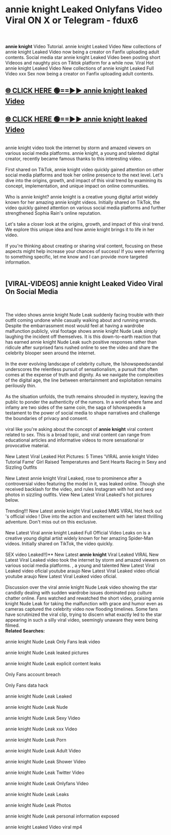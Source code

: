 <h1> annie knight Leaked Onlyfans Video Viral ON X or Telegram - fdux6 </h1>

# 
<br>
<strong>annie knight</strong> Video Tutorial. annie knight Leaked Video New collections of  annie knight Leaked Video now being a creator on Fanfix uploading adult contents. Social media star annie knight Leaked Video been posting short Videoos and naughty pics on Tiktok platform for a while now. Viral Hot annie knight Leaked Video New collections of annie knight Leaked Full Video xxx Sex now being a creator on Fanfix uploading adult contents.
<br>

## [🌐 CLICK HERE 🟢==►► annie knight leaked Video ](https://onlyclips.site?title=annie_knight&ref=git)


## [🌐 CLICK HERE 🟢==►► annie knight leaked Video ](https://onlyclips.site?title=annie_knight&ref=git)

<br>
annie knight video took the internet by storm and amazed viewers on various social media platforms. annie knight, a young and talented digital creator, recently became famous thanks to this interesting video.
<br><br>
First shared on TikTok, annie knight video quickly gained attention on other social media platforms and took her online presence to the next level. Let's dive into the origins, growth, and impact of this viral trend by examining its concept, implementation, and unique impact on online communities.
<br><br>
Who is annie knight? annie knight is a creative young digital artist widely known for her amazing annie knight videos. Initially shared on TikTok, the video quickly gained attention on various social media platforms and further strengthened Sophia Rain's online reputation.
<br><br>
Let's take a closer look at the origins, growth, and impact of this viral trend. We explore this unique idea and how annie knight brings it to life in her video.
<br><br>
If you're thinking about creating or sharing viral content, focusing on these aspects might help increase your chances of success! If you were referring to something specific, let me know and I can provide more targeted information.
<br><br>
<h2>[VIRAL-VIDEOS] annie knight Leaked Video Viral On Social Media</h2>
<br><br>
The video shows annie knight Nude Leak suddenly facing trouble with their outfit coming undone while casually walking about and running errands. Despite the embarrassment most would feel at having a wardrobe malfunction publicly, viral footage shows annie knight Nude Leak simply laughing the incident off themselves. It is this down-to-earth reaction that has earned annie knight Nude Leak such positive responses rather than ridicule after surprised fans rushed online to see the video and share the celebrity blooper seen around the internet.
<br><br>
In the ever evolving landscape of celebrity culture, the Ishowspeedscandal underscores the relentless pursuit of sensationalism, a pursuit that often comes at the expense of truth and dignity. As we navigate the complexities of the digital age, the line between entertainment and exploitation remains perilously thin.
<br><br>
As the situation unfolds, the truth remains shrouded in mystery, leaving the public to ponder the authenticity of the rumors. In a world where fame and infamy are two sides of the same coin, the saga of Ishowspeedis a testament to the power of social media to shape narratives and challenge the boundaries of privacy and consent.
<br><br>
viral like you're asking about the concept of <strong>annie knight</strong> viral content related to sex. This is a broad topic, and viral content can range from educational articles and informative videos to more sensational or provocative material.
<br><br>
New Latest Viral Leaked Hot Pictures: 5 Times 'VIRAL annie knight Video Tutorial Fame' Girl Raised Temperatures and Sent Hearts Racing in Sexy and Sizzling Outfits
<br><br>
New Latest annie knight Viral Leaked, rose to prominence after a controversial video featuring the model in it, was leaked online. Though she received backlash for the video, and rules Instagram with hot and sexy photos in sizzling outfits. View New Latest Viral Leaked's hot pictures below.
<br><br>
Trending!!! New Latest annie knight Viral Leaked MMS VIRAL Hot heck out 's official video ! Dive into the action and excitement with her latest thrilling adventure. Don't miss out on this exclusive.
<br><br>
New Latest Viral annie knight Leaked Full Official Video Leaks on  is a creative young digital artist widely known for her amazing Spider-Man videos. Initially shared on TikTok, the video quickly.
<br><br>
SEX video Leaked!!)** New Latest <strong>annie knight</strong> Viral Leaked VIRAL New Latest Viral Leaked video took the internet by storm and amazed viewers on various social media platforms. , a young and talented New Latest Viral Leaked video oficial youtube araujo New Latest Viral Leaked video oficial youtube araujo New Latest Viral Leaked video oficial.
<br><br>
Discussion over the viral annie knight Nude Leak video showing the star candidly dealing with sudden wardrobe issues dominated pop culture chatter online. Fans watched and rewatched the short video, praising annie knight Nude Leak for taking the malfunction with grace and humor even as cameras captured the celebrity video now flooding timelines. Some fans have scrutinized the viral clip, trying to discern what exactly led to the star appearing in such a silly viral video, seemingly unaware they were being filmed.
<br>
<strong>Related Searches:</strong>
<br><br>
annie knight Nude Leak Only Fans leak video
<br><br>
annie knight Nude Leak leaked pictures
<br><br>
annie knight Nude Leak explicit content leaks
<br><br>
Only Fans account breach
<br><br>
Only Fans data hack
<br><br>
annie knight Nude Leak Leaked
<br><br>
annie knight Nude Leak Nude
<br><br>
annie knight Nude Leak Sexy Video
<br><br>
annie knight Nude Leak xxx Video
<br><br>
annie knight Nude Leak Porn
<br><br>
annie knight Nude Leak Adult Video
<br><br>
annie knight Nude Leak Shower Video
<br><br>
annie knight Nude Leak Twitter Video
<br><br>
annie knight Nude Leak Onlyfans Video
<br><br>
annie knight Nude Leak Leaks
<br><br>
annie knight Nude Leak Photos
<br><br>
annie knight Nude Leak personal information exposed
<br><br>
annie knight Leaked Video viral mp4
